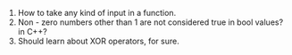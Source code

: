 1. How to take any kind of input in a function.
2. Non - zero numbers other than 1 are not considered true in bool values? in C++?
3. Should learn about XOR operators, for sure. 
